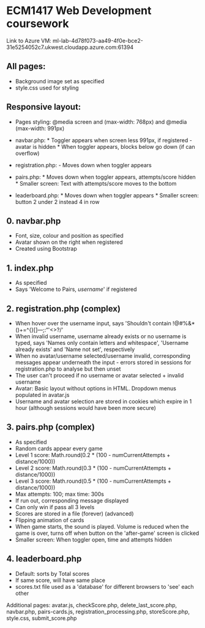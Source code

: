# ECM1417 Web Development coursework

Link to Azure VM: ml-lab-4d78f073-aa49-4f0e-bce2-31e5254052c7.ukwest.cloudapp.azure.com:61394

## All pages: ##
- Background image set as specified
- style.css used for styling

## Responsive layout: ##
- Pages styling: @media screen and (max-width: 768px) and @media (max-width: 991px)
- navbar.php: * Toggler appears when screen less 991px, if registered - avatar is hidden
              * When toggler appears, blocks below go down (if can overflow)

- registration.php: - Moves down when toggler appears
- pairs.php: * Moves down when toggler appears, attempts/score hidden
             * Smaller screen: Text with attempts/score moves to the bottom

- leaderboard.php: * Moves down when toggler appears
                   * Smaller screen: button 2 under 2 instead 4 in row 

## 0. navbar.php ##
- Font, size, colour and position as specified
- Avatar shown on the right when registered
- Created using Bootstrap


## 1. index.php ## 
- As specified
- Says 'Welcome to Pairs, *username*' if registered

## 2. registration.php (complex) ##
- When hover over the username input, says 'Shouldn't contain !@#%&*()+=^{}[]—;:“'<>?/'
- When invalid username, username already exists or no username is typed, says 'Names only contain letters and whitespace', 'Username already exists' and 'Name not set', respectively
- When no avatar/username selected/username invalid, corresponding messages appear underneath the input - errors  stored in sessions for registration.php to analyse but then unset 
- The user can't proceed if no username or avatar selected + invalid username
- Avatar: Basic layout without options in HTML. Dropdown menus populated in avatar.js 
- Username and avatar selection are stored in cookies which expire in 1 hour (although sessions would have been more secure)

## 3. pairs.php (complex) ##
- As specified
- Random cards appear every game
- Level 1 score: Math.round(0.2 * (100 - numCurrentAttempts + distance/1000))
- Level 2 score: Math.round(0.3 * (100 - numCurrentAttempts + distance/1000))
- Level 3 score: Math.round(0.5 * (100 - numCurrentAttempts + distance/1000))
- Max attempts: 100; max time: 300s
- If run out, corresponding message displayed
- Can only win if pass all 3 levels
- Scores are stored in a file (forever)
(advanced)
- Flipping animation of cards
- When game starts, the sound is played. Volume is reduced when the game is over, turns off when button on the 'after-game' screen is clicked
- Smaller screen: When toggler open, time and attempts hidden

## 4. leaderboard.php ##
- Default: sorts by Total scores
- If same score, will have same place
- scores.txt file used as a 'database' for different browsers to 'see' each other

Additional pages: avatar.js, checkScore.php, delete_last_score.php, navbar.php, pairs-cards.js, registration_processing.php, storeScore.php, style.css, submit_score.php
